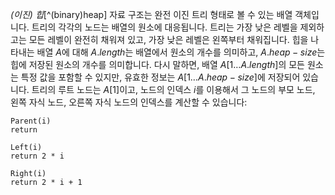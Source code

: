 *(이진) 힙*[^(binary)heap] 자료 구조는 완전 이진 트리 형태로 볼 수 있는 배열 객체입니다. 트리의 각각의 노드는 배열의 원소에 대응됩니다. 트리는 가장 낮은 레벨을 제외하고는 모든 레벨이 완전히 채워져 있고, 가장 낮은 레벨은 왼쪽부터 채워집니다. 힙을 나타내는 배열 $A$에 대해 $A.length$는 배열에서 원소의 개수를 의미하고, $A.heap-size$는 힙에 저장된 원소의 개수를 의미합니다. 다시 말하면, 배열 $A[1\dots A.length]$의 모든 원소는 특정 값을 포함할 수 있지만, 유효한 정보는 $A[1\dots A.heap-size]$에 저장되어 있습니다. 트리의 루트 노드는 $A[1]$이고, 노드의 인덱스 $i$를 이용해서 그 노드의 부모 노드, 왼쪽 자식 노드, 오른쪽 자식 노드의 인덱스를 계산할 수 있습니다:
```pseudo
Parent(i)
return 

Left(i)
return 2 * i

Right(i)
return 2 * i + 1
```


